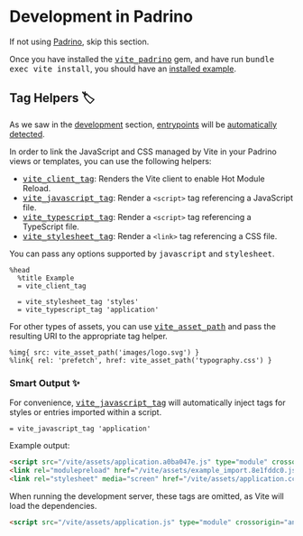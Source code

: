 [tag helpers]: /guide/rails.html#tag-helpers-%F0%9F%8F%B7
[discussions]: https://github.com/ElMassimo/vite_ruby/discussions
[rails]: https://rubyonrails.org/
[webpacker]: https://github.com/rails/webpacker
[vite rails]: https://github.com/ElMassimo/vite_ruby
[vite]: https://vitejs.dev/
[vite-templates]: https://github.com/vitejs/vite/tree/main/packages/create-app
[plugins]: https://vitejs.dev/plugins/
[configuration reference]: /config/
[build]: /config/#build-options
[dev options]: /config/#development-options
[json config]: /config/#shared-configuration-file-%F0%9F%93%84
[vite config]: /config/#configuring-vite-%E2%9A%A1
[sourceCodeDir]: /config/#sourcecodedir
[autoBuild]: /config/#autobuild
[entrypoints]: /guide/development.html#entrypoints-⤵%EF%B8%8F
[vite_client_tag]: https://github.com/ElMassimo/vite_ruby/blob/main/vite_padrino/lib/vite_padrino/tag_helpers.rb
[vite_javascript_tag]: https://github.com/ElMassimo/vite_ruby/blob/main/vite_padrino/lib/vite_padrino/tag_helpers.rb
[vite_typescript_tag]: https://github.com/ElMassimo/vite_ruby/blob/main/vite_padrino/lib/vite_padrino/tag_helpers.rb
[vite_stylesheet_tag]: https://github.com/ElMassimo/vite_ruby/blob/main/vite_padrino/lib/vite_padrino/tag_helpers.rb
[vite_asset_path]: https://github.com/ElMassimo/vite_ruby/blob/main/vite_padrino/lib/vite_padrino/tag_helpers.rb
[development]: /guide/development
[vite_padrino]: https://github.com/ElMassimo/vite_ruby/tree/main/vite_padrino
[padrino]: https://padrinorb.com/
[installed example]: https://github.com/ElMassimo/vite_ruby/tree/main/examples/padrino_blog_tutorial

# Development in Padrino

If not using [Padrino], skip this section.

Once you have installed the <kbd>[vite_padrino]</kbd> gem, and have run <kbd>bundle exec vite install</kbd>,
you should have an [installed example].

## Tag Helpers 🏷

As we saw in the [development] section, [entrypoints] will be [automatically detected][entrypoints].

In order to link the JavaScript and CSS managed by Vite in your Padrino views or
templates, you can use the following helpers:

- <kbd>[vite_client_tag]</kbd>: Renders the Vite client to enable Hot Module Reload.
- <kbd>[vite_javascript_tag]</kbd>: Render a `<script>` tag referencing a JavaScript file.
- <kbd>[vite_typescript_tag]</kbd>: Render a `<script>` tag referencing a TypeScript file.
- <kbd>[vite_stylesheet_tag]</kbd>: Render a `<link>` tag referencing a CSS file.

You can pass any options supported by <kbd>javascript</kbd> and <kbd>stylesheet</kbd>.

```haml
%head
  %title Example
  = vite_client_tag

  = vite_stylesheet_tag 'styles'
  = vite_typescript_tag 'application'
```

For other types of assets, you can use <kbd>[vite_asset_path]</kbd> and pass the resulting URI to the appropriate tag helper.

```haml
%img{ src: vite_asset_path('images/logo.svg') }
%link{ rel: 'prefetch', href: vite_asset_path('typography.css') }
```

### Smart Output ✨

For convenience, <kbd>[vite_javascript_tag]</kbd> will automatically inject tags for styles or entries imported within a script.

```haml
= vite_javascript_tag 'application'
```

Example output:

```html
<script src="/vite/assets/application.a0ba047e.js" type="module" crossorigin="anonymous"/>
<link rel="modulepreload" href="/vite/assets/example_import.8e1fddc0.js" as="script" type="text/javascript" crossorigin="anonymous">
<link rel="stylesheet" media="screen" href="/vite/assets/application.cccfef34.css">
```

When running the development server, these tags are omitted, as Vite will load the dependencies.

```html
<script src="/vite/assets/application.js" type="module" crossorigin="anonymous"/>
```
